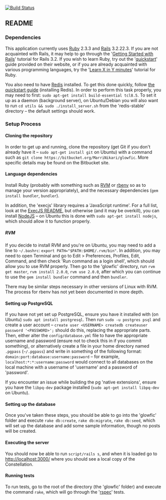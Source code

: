 [![Build Status](https://travis-ci.org/Marri/glowfic.svg?branch=master)](https://travis-ci.org/Marri/glowfic)

## README

### Dependencies

This application currently uses [Ruby](https://www.ruby-lang.org/en/) 2.3.3
and [Rails](http://rubyonrails.org/) 3.2.22.3. If you are not acquainted with Rails,
it may help to go through the '[Getting Started with Rails](http://guides.rubyonrails.org/v3.2/getting_started.html)'
tutorial for Rails 3.2. If you wish to learn Ruby, try out the '[quickstart](https://www.ruby-lang.org/en/documentation/quickstart/)'
guide provided on their website, or if you are already acquainted with various
programming languages, try the '[Learn X in Y minutes](https://learnxinyminutes.com/docs/ruby/)'
tutorial for Ruby.

You also need to have [Redis](https://redis.io/) installed. To get this done
quickly, follow [the quickstart guide](https://redis.io/topics/quickstart)
(installing Redis). In order to perform this task properly, you may need to
first: `sudo apt-get install build-essential tcl8.5`. To set it up as a daemon
(background server), on Ubuntu/Debian you will also want to run `cd utils &&
sudo ./install_server.sh` from the 'redis-stable' directory – the default
settings should work.

### Setup Process

#### Cloning the repository

In order to get up and running, clone the repository (get Git if you don't
already have it – `sudo apt-get install git` on Ubuntu) with a command such as
`git clone https://bitbucket.org/MarriNikari/glowfic`. More specific details
may be found on the Bitbucket site.

#### Language dependencies

Install Ruby (probably with something such as [RVM](https://rvm.io/rvm/install)
or [rbenv](https://github.com/rbenv/rbenv) so as to manage your version
appropriately), and the necessary dependencies (`gem install bundler`,
`bundler`).

In addition, the 'execjs' library requires a 'JavaScript runtime'. For a full
list, look at the [ExecJS README](https://github.com/rails/execjs), but
otherwise (and it may be overkill), you can install [NodeJS](https://nodejs.org/en/download/package-manager/)
– on Ubuntu this is done with `sudo apt-get install nodejs`, which should
allow it to function properly.

##### RVM

If you decide to install RVM and you're on Ubuntu, you may need to add a line
to `~/.bashrc`: `export PATH="$PATH:$HOME/.rvm/bin"`. In addition, you may need
to open Terminal and go to Edit > Preferences, Profiles, Edit, Command, and
then check 'Run command as a login shell', which should allow you to use RVM
properly. Then go to the 'glowfic' directory, run `rvm get master`,
`rvm install 2.0.0`, `rvm use 2.0.0`, after which you can continue to use the
`gem install bundler` command and then `bundler`.

There may be similar steps necessary in other versions of Linux with RVM. The
process for rbenv has not yet been documented in more depth.

#### Setting up PostgreSQL

If you have not yet set up PostgreSQL, ensure you have it installed with (on
Ubuntu) `sudo apt install postgresql`. Then run `sudo -u postgres psql` and
create a user account – `create user <USERNAME> createdb createuser password
'<PASSWORD>';` should do this, replacing the appropriate parts. Then, either
alter the `config/database.yml` file to have the appropriate username and
password (ensure not to check this in if you commit something), or
alternatively create a file in your home directory named `.pgpass`
(`~/.pgpass`) and write in something of the following format:
`domain:port:database:username:password` – for example,
`localhost:*:*:username:password` would connect to all databases on the local
machine with a username of 'username' and a password of 'password'.

If you encounter an issue while building the pg 'native extensions', ensure
you have the `libpq-dev` package installed (`sudo apt-get install libpq-dev`
on Ubuntu).

#### Setting up the database

Once you've taken these steps, you should be able to go into the 'glowfic'
folder and execute `rake db:create`, `rake db:migrate`, `rake db:seed`,
which will set up the database and add some sample information, though no
posts will be created.

#### Executing the server

You should now be able to run `script/rails s`, and when it is loaded go to
[http://localhost:3000/](http://localhost:3000/) where you should see a local
copy of the Constellation.

#### Running tests

To run tests, go to the root of the directory (the 'glowfic' folder) and
execute the command `rake`, which will go through the
'[rspec](http://rspec.info/)' tests.
